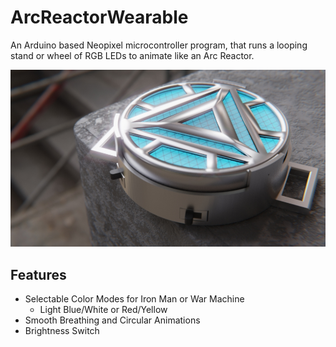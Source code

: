 # ArcReactorWearable
An Arduino based Neopixel microcontroller program, that runs a looping stand or wheel of RGB LEDs to animate like an Arc Reactor.

![A realistic rendering of the 3d printable files of the Arc Reactor illuminated from within.](https://github.com/TylerGriggs/ArcReactorWearable/blob/main/web1.jpg?raw=true)

## Features
- Selectable Color Modes for Iron Man or War Machine
  - Light Blue/White or Red/Yellow
- Smooth Breathing and Circular Animations
- Brightness Switch
